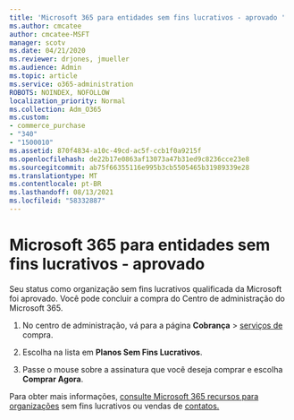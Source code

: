 ```yaml
---
title: 'Microsoft 365 para entidades sem fins lucrativos - aprovado '
ms.author: cmcatee
author: cmcatee-MSFT
manager: scotv
ms.date: 04/21/2020
ms.reviewer: drjones, jmueller
ms.audience: Admin
ms.topic: article
ms.service: o365-administration
ROBOTS: NOINDEX, NOFOLLOW
localization_priority: Normal
ms.collection: Adm_O365
ms.custom:
- commerce_purchase
- "340"
- "1500010"
ms.assetid: 870f4834-a10c-49cd-ac5f-ccb1f0a9215f
ms.openlocfilehash: de22b17e0863af13073a47b31ed9c8236cce23e8
ms.sourcegitcommit: ab75f66355116e995b3cb5505465b31989339e28
ms.translationtype: MT
ms.contentlocale: pt-BR
ms.lasthandoff: 08/13/2021
ms.locfileid: "58332887"
---
```

# <a name="microsoft-365-for-nonprofits---approved"></a>Microsoft 365 para entidades sem fins lucrativos - aprovado

Seu status como organização sem fins lucrativos qualificada da Microsoft foi aprovado. Você pode concluir a compra do Centro de administração do Microsoft 365.

1. No centro de administração, vá para a página **Cobrança** \> [serviços de](https://go.microsoft.com/fwlink/p/?linkid=868433) compra.

2. Escolha na lista em **Planos Sem Fins Lucrativos**.

3. Passe o mouse sobre a assinatura que você deseja comprar e escolha **Comprar Agora**.

Para obter mais informações, [consulte Microsoft 365 recursos para organizações](https://www.microsoft.com/nonprofits/microsoft-365) sem fins lucrativos ou vendas de [contatos.](https://www.microsoft.com/nonprofits/contact-us)
